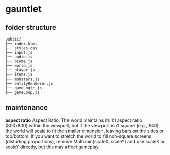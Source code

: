 # gauntlet

## folder structure
```
public/
├── index.html
├── styles.css
├── input.js
├── audio.js
├── biome.js
├── world.js
├── player.js
├── items.js
├── monsters.js
├── entityRenderer.js
├── gameLogic.js
├── gameLoop.js
```

## maintenance

**aspect ratio**
Aspect Ratio: The world maintains its 1:1 aspect ratio (800x800) within the viewport, but if the viewport isn’t square (e.g., 16:9), the world will scale to fit the smaller dimension, leaving bars on the sides or top/bottom. If you want to stretch the world to fill non-square screens (distorting proportions), remove Math.min(scaleX, scaleY) and use scaleX or scaleY directly, but this may affect gameplay.